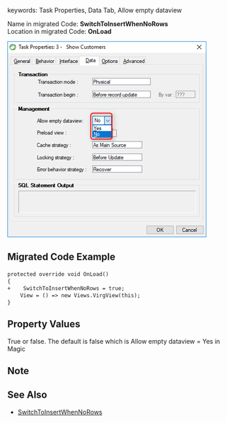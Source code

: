 ﻿keywords: Task Properties, Data Tab, Allow empty dataview

Name in migrated Code: **SwitchToInsertWhenNoRows**  
Location in migrated Code: **OnLoad**  

![](2017-11-15_15h48_39.png) 


## Migrated Code Example

```csdiff   
protected override void OnLoad()
{
+    SwitchToInsertWhenNoRows = true;
    View = () => new Views.VirgView(this);
}
```  

## Property Values

True or false. The default is false which is Allow empty dataview = Yes in Magic

## Note 

## See Also
* [SwitchToInsertWhenNoRows](http://www.fireflymigration.com/reference/html/P_Firefly_Box_UIController_SwitchToInsertWhenNoRows.htm) 